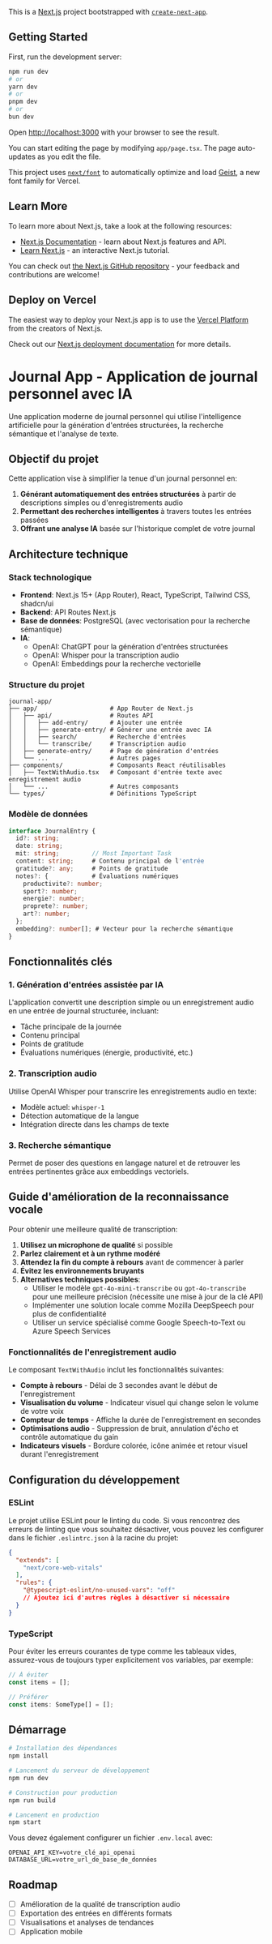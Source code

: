 This is a [Next.js](https://nextjs.org) project bootstrapped with [`create-next-app`](https://nextjs.org/docs/app/api-reference/cli/create-next-app).

## Getting Started

First, run the development server:

```bash
npm run dev
# or
yarn dev
# or
pnpm dev
# or
bun dev
```

Open [http://localhost:3000](http://localhost:3000) with your browser to see the result.

You can start editing the page by modifying `app/page.tsx`. The page auto-updates as you edit the file.

This project uses [`next/font`](https://nextjs.org/docs/app/building-your-application/optimizing/fonts) to automatically optimize and load [Geist](https://vercel.com/font), a new font family for Vercel.

## Learn More

To learn more about Next.js, take a look at the following resources:

- [Next.js Documentation](https://nextjs.org/docs) - learn about Next.js features and API.
- [Learn Next.js](https://nextjs.org/learn) - an interactive Next.js tutorial.

You can check out [the Next.js GitHub repository](https://github.com/vercel/next.js) - your feedback and contributions are welcome!

## Deploy on Vercel

The easiest way to deploy your Next.js app is to use the [Vercel Platform](https://vercel.com/new?utm_medium=default-template&filter=next.js&utm_source=create-next-app&utm_campaign=create-next-app-readme) from the creators of Next.js.

Check out our [Next.js deployment documentation](https://nextjs.org/docs/app/building-your-application/deploying) for more details.

# Journal App - Application de journal personnel avec IA

Une application moderne de journal personnel qui utilise l'intelligence artificielle pour la génération d'entrées structurées, la recherche sémantique et l'analyse de texte.

## Objectif du projet

Cette application vise à simplifier la tenue d'un journal personnel en:

1. **Générant automatiquement des entrées structurées** à partir de descriptions simples ou d'enregistrements audio
2. **Permettant des recherches intelligentes** à travers toutes les entrées passées
3. **Offrant une analyse IA** basée sur l'historique complet de votre journal

## Architecture technique

### Stack technologique

- **Frontend**: Next.js 15+ (App Router), React, TypeScript, Tailwind CSS, shadcn/ui
- **Backend**: API Routes Next.js
- **Base de données**: PostgreSQL (avec vectorisation pour la recherche sémantique)
- **IA**: 
  - OpenAI: ChatGPT pour la génération d'entrées structurées
  - OpenAI: Whisper pour la transcription audio
  - OpenAI: Embeddings pour la recherche vectorielle

### Structure du projet

```
journal-app/
├── app/                    # App Router de Next.js
│   ├── api/                # Routes API
│   │   ├── add-entry/      # Ajouter une entrée
│   │   ├── generate-entry/ # Générer une entrée avec IA
│   │   ├── search/         # Recherche d'entrées
│   │   └── transcribe/     # Transcription audio
│   ├── generate-entry/     # Page de génération d'entrées
│   └── ...                 # Autres pages
├── components/             # Composants React réutilisables
│   ├── TextWithAudio.tsx   # Composant d'entrée texte avec enregistrement audio
│   └── ...                 # Autres composants
└── types/                  # Définitions TypeScript
```

### Modèle de données

```typescript
interface JournalEntry {
  id?: string;
  date: string;
  mit: string;         // Most Important Task
  content: string;     # Contenu principal de l'entrée
  gratitude?: any;     # Points de gratitude
  notes?: {            # Évaluations numériques
    productivite?: number;
    sport?: number;
    energie?: number;
    proprete?: number;
    art?: number;
  };
  embedding?: number[]; # Vecteur pour la recherche sémantique
}
```

## Fonctionnalités clés

### 1. Génération d'entrées assistée par IA

L'application convertit une description simple ou un enregistrement audio en une entrée de journal structurée, incluant:
- Tâche principale de la journée
- Contenu principal
- Points de gratitude
- Évaluations numériques (énergie, productivité, etc.)

### 2. Transcription audio

Utilise OpenAI Whisper pour transcrire les enregistrements audio en texte:
- Modèle actuel: `whisper-1`
- Détection automatique de la langue
- Intégration directe dans les champs de texte

### 3. Recherche sémantique

Permet de poser des questions en langage naturel et de retrouver les entrées pertinentes grâce aux embeddings vectoriels.

## Guide d'amélioration de la reconnaissance vocale

Pour obtenir une meilleure qualité de transcription:

1. **Utilisez un microphone de qualité** si possible
2. **Parlez clairement et à un rythme modéré**
3. **Attendez la fin du compte à rebours** avant de commencer à parler
4. **Évitez les environnements bruyants**
5. **Alternatives techniques possibles**:
   - Utiliser le modèle `gpt-4o-mini-transcribe` ou `gpt-4o-transcribe` pour une meilleure précision (nécessite une mise à jour de la clé API)
   - Implémenter une solution locale comme Mozilla DeepSpeech pour plus de confidentialité
   - Utiliser un service spécialisé comme Google Speech-to-Text ou Azure Speech Services

### Fonctionnalités de l'enregistrement audio

Le composant `TextWithAudio` inclut les fonctionnalités suivantes:

- **Compte à rebours** - Délai de 3 secondes avant le début de l'enregistrement
- **Visualisation du volume** - Indicateur visuel qui change selon le volume de votre voix
- **Compteur de temps** - Affiche la durée de l'enregistrement en secondes
- **Optimisations audio** - Suppression de bruit, annulation d'écho et contrôle automatique du gain
- **Indicateurs visuels** - Bordure colorée, icône animée et retour visuel durant l'enregistrement

## Configuration du développement

### ESLint

Le projet utilise ESLint pour le linting du code. Si vous rencontrez des erreurs de linting que vous souhaitez désactiver, vous pouvez les configurer dans le fichier `.eslintrc.json` à la racine du projet:

```json
{
  "extends": [
    "next/core-web-vitals"
  ],
  "rules": {
    "@typescript-eslint/no-unused-vars": "off"
    // Ajoutez ici d'autres règles à désactiver si nécessaire
  }
}
```

### TypeScript

Pour éviter les erreurs courantes de type comme les tableaux vides, assurez-vous de toujours typer explicitement vos variables, par exemple:

```typescript
// À éviter
const items = [];

// Préférer
const items: SomeType[] = [];
```

## Démarrage

```bash
# Installation des dépendances
npm install

# Lancement du serveur de développement
npm run dev

# Construction pour production
npm run build

# Lancement en production
npm start
```

Vous devez également configurer un fichier `.env.local` avec:

```
OPENAI_API_KEY=votre_clé_api_openai
DATABASE_URL=votre_url_de_base_de_données
```

## Roadmap

- [ ] Amélioration de la qualité de transcription audio
- [ ] Exportation des entrées en différents formats
- [ ] Visualisations et analyses de tendances
- [ ] Application mobile

